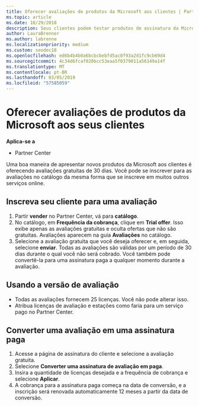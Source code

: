 ```yaml
---
title: Oferecer avaliações de produtos da Microsoft aos clientes | Partner Center
ms.topic: article
ms.date: 10/29/2018
description: Seus clientes podem testar produtos de assinatura da Microsoft durante 30 dias. Você pode se inscrever para essas avaliações no catálogo, assim como muitos outros serviços online.
author: LauraBrenner
ms.author: labrenne
ms.localizationpriority: medium
ms.custom: seodec18
ms.openlocfilehash: ed6b4b4b0a6bcbcbebfd5ac0f93a2d1fc9cb69d4
ms.sourcegitcommit: 4c34d6fcaf020bcc53eaa5f0379011a56149a14f
ms.translationtype: MT
ms.contentlocale: pt-BR
ms.lasthandoff: 03/05/2019
ms.locfileid: "57585059"
---
```

# <a name="offer-your-customers-trials-of-microsoft-products"></a>Oferecer avaliações de produtos da Microsoft aos seus clientes

**Aplica-se a**

-  Partner Center

Uma boa maneira de apresentar novos produtos da Microsoft aos clientes é oferecendo avaliações gratuitas de 30 dias. Você pode se inscrever para as avaliações no catálogo da mesma forma que se inscreve em muitos outros serviços online.  

## <a name="sign-your-customer-up-for-a-trial"></a>Inscreva seu cliente para uma avaliação

1.  Partir **vender** no Partner Center, vá para **catálogo**. 
2.  No catálogo, em **Frequência da cobrança**, clique em **Trial offer**. Isso exibe apenas as avaliações gratuitas e oculta ofertas que não são gratuitas. Avaliações aparecem na guia **Avaliações** no catálogo.
3.  Selecione a avaliação gratuita que você deseja oferecer e, em seguida, selecione **enviar**. Todas as avaliações são válidas por um período de 30 dias durante o qual você não será cobrado. Você também pode convertê-la para uma assinatura paga a qualquer momento durante a avaliação.

## <a name="using-the-trial"></a>Usando a versão de avaliação

- Todas as avaliações fornecem 25 licenças. Você não pode alterar isso.
- Atribua licenças de avaliação e estações como faria para um serviço pago no Partner Center.

## <a name="converting-a-trial-to-a-paid-subscription"></a>Converter uma avaliação em uma assinatura paga

1.  Acesse a página de assinatura do cliente e selecione a avaliação gratuita.
2.  Selecione **Converter uma assinatura de avaliação em paga**.
3.  Insira a quantidade de licenças desejada e a frequência de cobrança e selecione **Aplicar**.
4.  A cobrança para a assinatura paga começa na data de conversão, e a inscrição será renovada automaticamente 12 meses a partir da data de conversão. 

